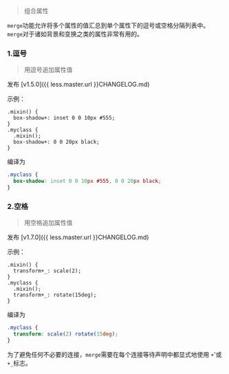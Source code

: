 > 组合属性

`merge`功能允许将多个属性的值汇总到单个属性下的逗号或空格分隔列表中。 `merge`对于诸如背景和变换之类的属性非常有用的。


### 1.逗号

> 用逗号追加属性值

发布 [v1.5.0]({{ less.master.url }}CHANGELOG.md)

示例：

```less
.mixin() {
  box-shadow+: inset 0 0 10px #555;
}
.myclass {
  .mixin();
  box-shadow+: 0 0 20px black;
}
```
编译为

```css
.myclass {
  box-shadow: inset 0 0 10px #555, 0 0 20px black;
}
```

### 2.空格

> 用空格追加属性值

发布 [v1.7.0]({{ less.master.url }}CHANGELOG.md)

示例：

```less
.mixin() {
  transform+_: scale(2);
}
.myclass {
  .mixin();
  transform+_: rotate(15deg);
}
```
编译为

```css
.myclass {
  transform: scale(2) rotate(15deg);
}
```

为了避免任何不必要的连接，`merge`需要在每个连接等待声明中都显式地使用 `+`'或`+_`标志。